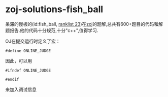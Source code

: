 # zoj-solutions-fish_ball


呆滞的慢板的(id:fish_ball, [ranklist 23](http://acm.zju.edu.cn/onlinejudge/showRankList.do?contestId=1&from=0&order=AC))在[zoj](http://acm.zju.edu.cn)的题解,总共有600+题目的代码和解题报告.他的代码十分规范,十分"c++",值得学习.


OJ在提交运行时定义了宏：

`#define ONLINE_JUDGE`

因此，可以用

`#ifndef ONLINE_JUDGE`

`#endif`

来加入调试信息
